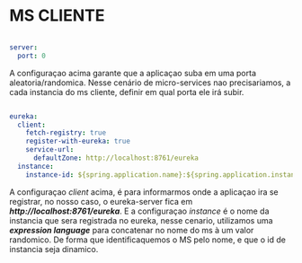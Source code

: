 # MS CLIENTE

``` yaml

server:
  port: 0

```

A configuraçao acima garante que a aplicaçao suba em uma porta aleatoria/randomica. Nesse cenário de micro-services nao precisariamos, a cada instancia do ms cliente, definir em qual porta ele irá subir.

``` yaml

eureka:
  client:
    fetch-registry: true
    register-with-eureka: true
    service-url:
      defaultZone: http://localhost:8761/eureka
  instance:
    instance-id: ${spring.application.name}:${spring.application.instance_id:${random.value}}

```

A configuraçao *client* acima, é para informarmos onde a aplicaçao ira se registrar, no nosso caso, o eureka-server fica em ***http://localhost:8761/eureka***. E a configuraçao *instance* é o nome da instancia que sera registrada no eureka, nesse cenario, utilizamos uma ***expression language*** para concatenar no nome do ms à um valor randomico. De forma que identificaquemos o MS pelo nome, e que o id de instancia seja dinamico.